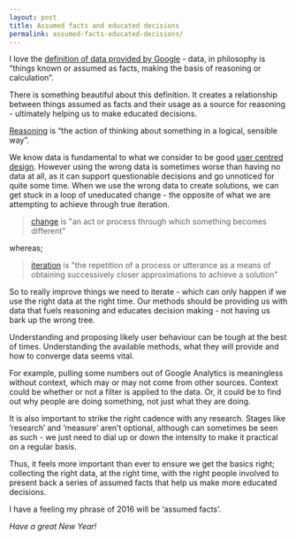 ```yaml
---
layout: post
title: Assumed facts and educated decisions
permalink: assumed-facts-educated-decisions/
---
```

I love the [definition of data provided by Google](https://www.google.co.uk/webhp?sourceid=chrome-instant&ion=1&espv=2&ie=UTF-8#q=data%20definition) - data, in philosophy is “things known or assumed as facts, making the basis of reasoning or calculation”. 

There is something beautiful about this definition. It creates a relationship between things assumed as facts and their usage as a source for reasoning - ultimately helping us to make educated decisions. 

[Reasoning](https://www.google.co.uk/webhp?sourceid=chrome-instant&ion=1&espv=2&ie=UTF-8#q=reasoning+definition) is “the action of thinking about something in a logical, sensible way”.

We know data is fundamental to what we consider to be good [user centred design](https://en.wikipedia.org/wiki/User-centered_design). However using the wrong data is sometimes worse than having no data at all, as it can support questionable decisions and go unnoticed for quite some time. When we use the wrong data to create solutions, we can get stuck in a loop of uneducated change - the opposite of what we are attempting to achieve through true iteration. 

> [change](https://www.google.co.uk/webhp?sourceid=chrome-instant&ion=1&espv=2&ie=UTF-8#q=definition%20of%20change) is "an act or process through which something becomes different"

whereas;

> [iteration](https://www.google.co.uk/webhp?sourceid=chrome-instant&ion=1&espv=2&ie=UTF-8#q=iteration+definition) is "the repetition of a process or utterance as a means of obtaining successively closer approximations to achieve a solution"

So to really improve things we need to iterate - which can only happen if we use the right data at the right time. Our methods should be providing us with data that fuels reasoning and educates decision making - not having us bark up the wrong tree. 

Understanding and proposing likely user behaviour can be tough at the best of times. Understanding the available methods, what they will provide and how to converge data seems vital. 

For example, pulling some numbers out of Google Analytics is meaningless without context, which may or may not come from other sources. Context could be whether or not a filter is applied to the data. Or, it could be to find out why people are doing something, not just what they are doing.

It is also important to strike the right cadence with any research. Stages like ’research’ and ’measure’ aren’t optional, although can sometimes be seen as such - we just need to dial up or down the intensity to make it practical on a regular basis.

Thus, it feels more important than ever to ensure we get the basics right; collecting the right data, at the right time, with the right people involved to present back a series of assumed facts that help us make more educated decisions.

I have a feeling my phrase of 2016 will be ‘assumed facts’.

*Have a great New Year!*
